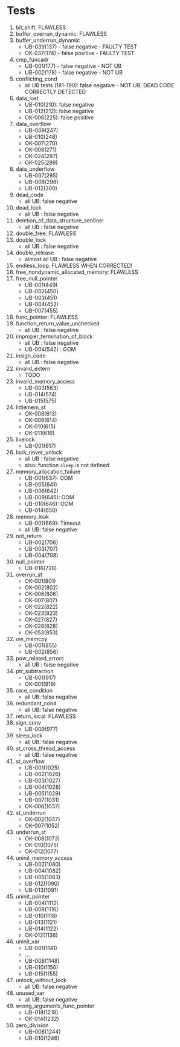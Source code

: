 # Tests

1. bit_shift: FLAWLESS
2. buffer_overrun_dynamic: FLAWLESS
3. buffer_underrun_dynamic
   - UB-039(137) - false negative - FAULTY TEST
   - OK-037(174) - false positive - FAULTY TEST
4. cmp_funcadr
   - UB-001(177) - false negative - NOT UB
   - UB-002(178) - false negative - NOT UB
5. conflicting_cond
   - all UB tests (181-190): false negative - NOT UB, DEAD CODE CORRECTLY DETECTED
6. data_lost
   - UB-010(210): false negative
   - UB-012(212): false negative
   - OK-006(225): false positive
7. data_overflow
   - UB-009(247)
   - UB-010(248)
   - OK-007(270)
   - OK-008(271)
   - OK-024(287)
   - OK-025(289)
8. data_underflow
   - UB-007(295)
   - UB-008(296)
   - UB-012(300)
9. dead_code
   - all UB: false negative
10. dead_lock
    - all UB : false negative
11. deletion_of_data_structure_sentinel
    - all UB : false negative
12. double_free: FLAWLESS
13. double_lock
    - all UB : false negative
14. double_release
    - almost all UB : false negative
15. endless_loop: FLAWLESS WHEN CORRECTED!
16. free_nondynamic_allocated_memory: FLAWLESS
17. free_null_pointer
    - UB-001(449)
    - UB-002(450)
    - UB-003(451)
    - UB-004(452)
    - UB-007(455)
18. func_pointer: FLAWLESS
19. function_return_value_unchecked
    - all UB : false negative
20. improper_termination_of_block
    - all UB : false negative
    - UB-004(542) : OOM
21. insign_code
    - all UB : false negative
22. invalid_extern
    - TODO
23. invalid_memory_access
    - UB-003(563)
    - UB-014(574)
    - UB-015(575)
24. littlemem_st
    - OK-008(613)
    - OK-009(614)
    - OK-010(615)
    - OK-011(616)
25. livelock
    - UB-001(617)
26. lock_never_unlock
    - all UB : false negative
    - also: function `sleep` is not defined
27. memory_allocation_failure
    - UB-001(637): OOM
    - UB-005(641)
    - UB-006(642)
    - UB-009(645): OOM
    - UB-010(646): OOM
    - UB-014(650)
28. memory_leak
    - UB-001(669): Timeout
    - all UB: false negative
29. not_return
    - UB-002(706)
    - UB-003(707)
    - UB-004(708)
30. null_pointer
    - UB-016(728)
31. overrun_st
    - OK-001(801)
    - OK-002(802)
    - OK-006(806)
    - OK-007(807)
    - OK-022(822)
    - OK-023(823)
    - OK-027(827)
    - OK-028(828)
    - OK-053(853)
32. ow_memcpy
    - UB-001(855)
    - UB-002(856)
33. pow_related_errors
    - all UB : false negative
34. ptr_subtraction
    - UB-001(917)
    - OK-001(919)
35. race_condition
    - all UB: false negative
36. redundant_cond
    - all UB: false negative
37. return_local: FLAWLESS
38. sign_conv
    - UB-009(977)
39. sleep_lock
    - all UB: false negative
40. st_cross_thread_access
    - all UB: false negative
41. st_overflow
    - UB-001(1025)
    - UB-002(1026)
    - UB-003(1027)
    - UB-004(1028)
    - UB-005(1029)
    - UB-007(1031)
    - OK-006(1037)
42. st_underrun
    - OK-002(1047)
    - OK-007(1052)
43. underrun_st
    - OK-008(1073)
    - OK-010(1075)
    - OK-012(1077)
44. uninit_memory_access
    - UB-002(1080)
    - UB-004(1082)
    - UB-005(1083)
    - UB-012(1090)
    - UB-013(1091)
45. uninit_pointer
    - UB-004(1112)
    - UB-008(1116)
    - UB-010(1118)
    - UB-013(1121)
    - UB-014(1122)
    - OK-012(1136)
46. uninit_var
    - UB-001(1141)
    - ...
    - UB-008(1148)
    - UB-010(1150)
    - UB-015(1155)
47. unlock_without_lock
    - all UB: false negative
48. unused_var
    - all UB: false negative
49. wrong_arguments_func_pointer
    - UB-018(1218)
    - OK-014(1232)
50. zero_division
    - UB-008(1244)
    - UB-010(1246)
